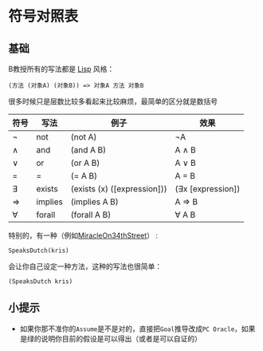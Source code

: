 # 符号对照表

## 基础

B教授所有的写法都是 [Lisp](https://zh.wikipedia.org/zh-hant/LISP) 风格：
```
(方法 (对象A) (对象B)) => 对象A 方法 对象B
```

很多时候只是层数比较多看起来比较麻烦，最简单的区分就是数括号


|符号|写法|例子|效果|
|-|-|-|-|
|¬|not|(not A)|¬A|
|∧|and|(and A B)|A ∧ B|
|∨|or|(or A B)|A ∨ B|
|=|=|(= A B)|A = B|
|∃|exists|(exists (x) ([expression]))|(∃x [expression])|
|⇒|implies|(implies A B)|A ⇒ B|
|∀|forall|(forall A B)|∀ A B|

特别的，有一种（例如[MiracleOn34thStreet](/MiracleOn34thStreet.slt)） :
```
SpeaksDutch(kris)
```
会让你自己设定一种方法，这种的写法也很简单：
```
(SpeaksDutch kris)
```


## 小提示

- 如果你那不准你的`Assume`是不是对的，直接把`Goal`推导改成`PC Oracle`，如果是绿的说明你目前的假设是可以得出（或者是可以自证的）
